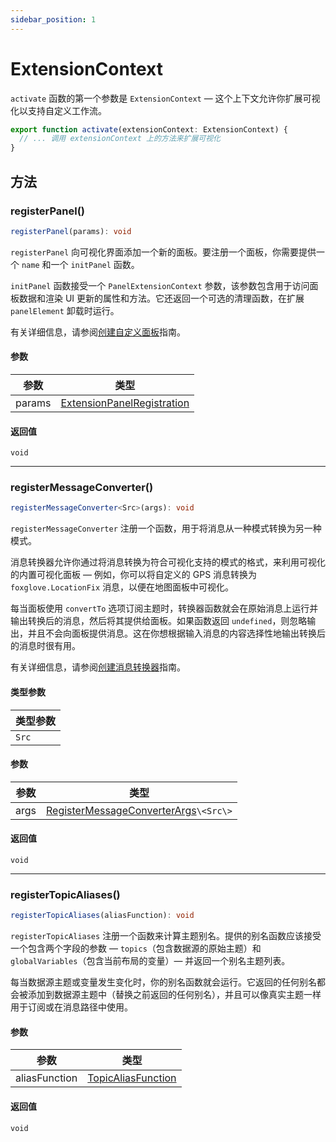 ```yaml
---
sidebar_position: 1
---
```


# ExtensionContext

`activate` 函数的第一个参数是 `ExtensionContext` — 这个上下文允许你扩展可视化以支持自定义工作流。

```typescript
export function activate(extensionContext: ExtensionContext) {
  // ... 调用 extensionContext 上的方法来扩展可视化
}
```

## 方法

### registerPanel()

```typescript
registerPanel(params): void
```

`registerPanel` 向可视化界面添加一个新的面板。要注册一个面板，你需要提供一个 `name` 和一个 `initPanel` 函数。

`initPanel` 函数接受一个 `PanelExtensionContext` 参数，该参数包含用于访问面板数据和渲染 UI 更新的属性和方法。它还返回一个可选的清理函数，在扩展 `panelElement` 卸载时运行。

有关详细信息，请参阅[创建自定义面板](/viz/8-extensions/guides/create-custom-panel)指南。

#### 参数

| 参数   | 类型                                                                                 |
| ------ | ------------------------------------------------------------------------------------ |
| params | [ExtensionPanelRegistration](/viz/8-extensions/4-api/3-custom-panels/extension-panel-registration) |

#### 返回值

`void`

---

### registerMessageConverter()

```typescript
registerMessageConverter<Src>(args): void
```

`registerMessageConverter` 注册一个函数，用于将消息从一种模式转换为另一种模式。

消息转换器允许你通过将消息转换为符合可视化支持的模式的格式，来利用可视化的内置可视化面板 — 例如，你可以将自定义的 GPS 消息转换为 `foxglove.LocationFix` 消息，以便在地图面板中可视化。

每当面板使用 `convertTo` 选项订阅主题时，转换器函数就会在原始消息上运行并输出转换后的消息，然后将其提供给面板。如果函数返回 `undefined`，则忽略输出，并且不会向面板提供消息。这在你想根据输入消息的内容选择性地输出转换后的消息时很有用。

有关详细信息，请参阅[创建消息转换器](/viz/8-extensions/4-api/guides/creating-message-converter)指南。

#### 类型参数

| 类型参数 |
| -------- |
| `Src`      |

#### 参数

| 参数 | 类型                                                                                           |
| ---- | ---------------------------------------------------------------------------------------------- |
| args | [RegisterMessageConverterArgs](/viz/8-extensions/4-api/type-aliases/RegisterMessageConverterArgs)`\<Src\>` |

#### 返回值

`void`

---

### registerTopicAliases()

```typescript
registerTopicAliases(aliasFunction): void
```

`registerTopicAliases` 注册一个函数来计算主题别名。提供的别名函数应该接受一个包含两个字段的参数 — `topics`（包含数据源的原始主题）和 `globalVariables`（包含当前布局的变量）— 并返回一个别名主题列表。

每当数据源主题或变量发生变化时，你的别名函数就会运行。它返回的任何别名都会被添加到数据源主题中（替换之前返回的任何别名），并且可以像真实主题一样用于订阅或在消息路径中使用。

#### 参数

| 参数          | 类型                                                                 |
| ------------- | -------------------------------------------------------------------- |
| aliasFunction | [TopicAliasFunction](/viz/8-extensions/4-api/type-aliases/TopicAliasFunction) |

#### 返回值

`void` 